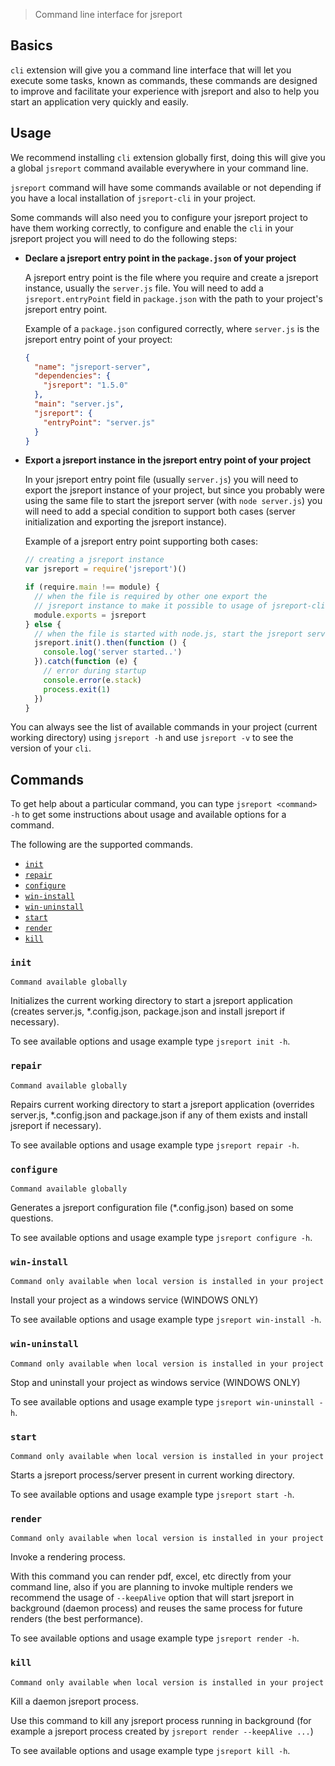 > Command line interface for jsreport

## Basics

`cli` extension will give you a command line interface that will let you execute some tasks, known as commands, these commands are designed to improve and facilitate your experience with jsreport and also to help you start an application very quickly and easily.

## Usage

We recommend installing `cli` extension globally first, doing this will give you a global `jsreport` command available everywhere in your command line.

`jsreport` command will have some commands available or not depending if you have a local installation of `jsreport-cli` in your project.

Some commands will also need you to configure your jsreport project to have them working correctly, to configure and enable the `cli` in your jsreport project you will need to do the following steps:

* **Declare a jsreport entry point in the `package.json` of your project**

  A jsreport entry point is the file where you require and create a jsreport instance, usually the `server.js` file. You will need to add a `jsreport.entryPoint` field in `package.json` with the path to your project's jsreport entry point.

  Example of a `package.json` configured correctly, where `server.js` is the jsreport entry point of your proyect:

  ```json
  {
    "name": "jsreport-server",
    "dependencies": {
      "jsreport": "1.5.0"
    },
    "main": "server.js",
    "jsreport": {
      "entryPoint": "server.js"
    }
  }
  ```

* **Export a jsreport instance in the jsreport entry point of your project**

  In your jsreport entry point file (usually `server.js`) you will need to export the jsreport instance of your project, but since you probably were using the same file to start the jsreport server (with `node server.js`) you will need to add a special condition to support both cases (server initialization and exporting the jsreport instance).

  Example of a jsreport entry point supporting both cases:

  ```js
  // creating a jsreport instance
  var jsreport = require('jsreport')()

  if (require.main !== module) {
    // when the file is required by other one export the
    // jsreport instance to make it possible to usage of jsreport-cli
    module.exports = jsreport
  } else {
    // when the file is started with node.js, start the jsreport server normally
    jsreport.init().then(function () {
      console.log('server started..')
    }).catch(function (e) {
      // error during startup
      console.error(e.stack)
      process.exit(1)
    })
  }
  ```

You can always see the list of available commands in your project (current working directory) using `jsreport -h` and use `jsreport -v` to see the version of your `cli`.

## Commands

To get help about a particular command, you can type `jsreport <command> -h` to get some instructions about usage and available options for a command.

The following are the supported commands.

* [`init`](#init)
* [`repair`](#repair)
* [`configure`](#configure)
* [`win-install`](#win-install)
* [`win-uninstall`](#win-uninstall)
* [`start`](#start)
* [`render`](#render)
* [`kill`](#kill)

### `init`

`Command available globally`

Initializes the current working directory to start a jsreport application (creates server.js, *.config.json, package.json and install jsreport if necessary).

To see available options and usage example type `jsreport init -h`.

### `repair`

`Command available globally`

Repairs current working directory to start a jsreport application (overrides server.js, *.config.json and package.json if any of them exists and install jsreport if necessary).

To see available options and usage example type `jsreport repair -h`.

### `configure`

`Command available globally`

Generates a jsreport configuration file (*.config.json) based on some questions.

To see available options and usage example type `jsreport configure -h`.

### `win-install`

`Command only available when local version is installed in your project`

Install your project as a windows service (WINDOWS ONLY)

To see available options and usage example type `jsreport win-install -h`.

### `win-uninstall`

`Command only available when local version is installed in your project`

Stop and uninstall your project as windows service (WINDOWS ONLY)

To see available options and usage example type `jsreport win-uninstall -h`.

### `start`

`Command only available when local version is installed in your project`

Starts a jsreport process/server present in current working directory.

To see available options and usage example type `jsreport start -h`.

### `render`

`Command only available when local version is installed in your project`

Invoke a rendering process.

With this command you can render pdf, excel, etc directly from your command line, also if you are planning to invoke multiple renders we recommend the usage of `--keepAlive` option that will start jsreport in background (daemon process) and reuses the same process for future renders (the best performance).

To see available options and usage example type `jsreport render -h`.

### `kill`

`Command only available when local version is installed in your project`

Kill a daemon jsreport process.

Use this command to kill any jsreport process running in background (for example a jsreport process created by `jsreport render --keepAlive ...`)

To see available options and usage example type `jsreport kill -h`.
